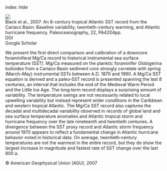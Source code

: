 index: hide

<div class="Citation">
    <div class="Citation-thumb CitationThumb-linked"  data-href="https://doi.org/10.1029/2007pa001427">
      <img src="https://static.claimspace.cloud/climate-study-static/refs/thumbs/5/Black_et_al_2007-thumb.png" />
    </div>

  <div class="Citation-body">
    <div class="Citation-text">Black et al., 2007: An 8-century tropical Atlantic SST record from the Cariaco Basin: Baseline variability, twentieth-century warming, and Atlantic hurricane frequency. <span class="Article-journal">Paleoceanography, </span><span class="Article-volume">22, </span>PA4204pp.</div>
    <div class="Citation-links">
      <div class="CitationLink" data-href="https://doi.org/10.1029/2007pa001427">
        <div class="CitationLink-icon CitationLink-Doi"></div>
        <div class="CitationLink-text">DOI</div>
      </div>
      <div class="CitationLink" data-href="https://scholar.google.com/scholar?q=10.1029/2007pa001427">
        <div class="CitationLink-icon CitationLink-Scholar"></div>
        <div class="CitationLink-text">Google Scholar</div>
      </div>
    </div>
  </div>
</div>

We present the first direct comparison and calibration of a downcore foraminiferal Mg/Ca record to historical instrumental sea surface temperature (SST). Mg/Ca measured on the planktic foraminifer Globigerina bulloides from a Cariaco Basin sediment core strongly correlate with spring (March–May) instrumental SSTs between A.D. 1870 and 1990. A Mg/Ca SST equation is derived and a paleo‐SST record is presented spanning the last 8 centuries, an interval that includes the end of the Medieval Warm Period and the Little Ice Age. The long‐term record displays a surprising amount of variability. The temperature swings are not necessarily related to local upwelling variability but instead represent wider conditions in the Caribbean and western tropical Atlantic. The Mg/Ca SST record also captures the decadal and multidecadal variability observed in records of global land and sea surface temperature anomalies and Atlantic tropical storm and hurricane frequency over the late nineteenth and twentieth centuries. A divergence between the SST proxy record and Atlantic storm frequency around 1970 appears to reflect a fundamental change in Atlantic hurricane behavior noted in historical data. On average, twentieth‐century temperatures are not the warmest in the entire record, but they do show the largest increase in magnitude and fastest rate of SST change over the last 800 a.

<div class="Citation-copy">
&copy; American Geophysical Union (AGU), 2007
</div>